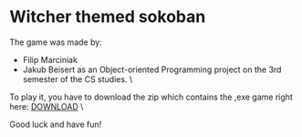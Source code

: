 # Witcher themed sokoban

The game was made by:
- Filip Marciniak
- Jakub Beisert 
as an Object-oriented Programming project on the 3rd semester of the CS studies. \

To play it, you have to download the zip which contains the ,exe game right here: 
[DOWNLOAD](https://github.com/anras5/Witcher-themed-sokoban/releases/tag/v1.1) \

Good luck and have fun!